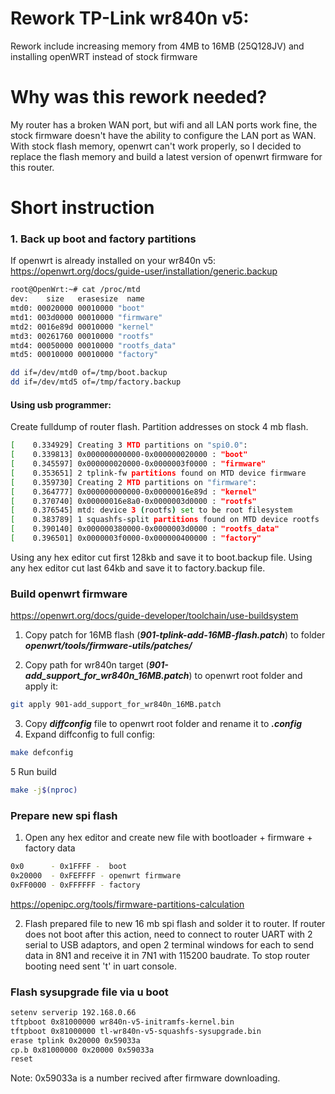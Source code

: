 # Rework TP-Link wr840n v5:
Rework include increasing memory from 4MB to 16MB (25Q128JV) and installing openWRT instead of stock firmware

# Why was this rework needed?
My router has a broken WAN port, but wifi and all LAN ports work fine, the stock firmware doesn't have the ability to configure the LAN port as WAN. 
With stock flash memory, openwrt can't work properly, so I decided to replace the flash memory and build a latest version of openwrt firmware for this router.

# Short instruction
### 1. Back up boot and factory partitions

If openwrt is already installed on your wr840n v5:
https://openwrt.org/docs/guide-user/installation/generic.backup
```bash
root@OpenWrt:~# cat /proc/mtd
dev:    size   erasesize  name
mtd0: 00020000 00010000 "boot"
mtd1: 003d0000 00010000 "firmware"
mtd2: 0016e89d 00010000 "kernel"
mtd3: 00261760 00010000 "rootfs"
mtd4: 00050000 00010000 "rootfs_data"
mtd5: 00010000 00010000 "factory"
```

```bash
dd if=/dev/mtd0 of=/tmp/boot.backup
dd if=/dev/mtd5 of=/tmp/factory.backup
```
#### Using usb programmer:
Create fulldump of router flash.
Partition addresses on stock 4 mb flash.

```bash
[    0.334929] Creating 3 MTD partitions on "spi0.0":
[    0.339813] 0x000000000000-0x000000020000 : "boot"
[    0.345597] 0x000000020000-0x0000003f0000 : "firmware"
[    0.353651] 2 tplink-fw partitions found on MTD device firmware
[    0.359730] Creating 2 MTD partitions on "firmware":
[    0.364777] 0x000000000000-0x00000016e89d : "kernel"
[    0.370740] 0x00000016e8a0-0x0000003d0000 : "rootfs"
[    0.376545] mtd: device 3 (rootfs) set to be root filesystem
[    0.383789] 1 squashfs-split partitions found on MTD device rootfs
[    0.390140] 0x000000380000-0x0000003d0000 : "rootfs_data"
[    0.396501] 0x0000003f0000-0x000000400000 : "factory"
```
Using any hex editor cut first 128kb and save it to boot.backup file.
Using any hex editor cut last 64kb and save it to factory.backup file.


### Build openwrt firmware
https://openwrt.org/docs/guide-developer/toolchain/use-buildsystem

1. Copy patch for 16MB flash (***901-tplink-add-16MB-flash.patch***) to folder ***openwrt/tools/firmware-utils/patches/***

2. Copy path for wr840n target (***901-add_support_for_wr840n_16MB.patch***) to openwrt root folder and apply it: 
```bash
git apply 901-add_support_for_wr840n_16MB.patch
``` 
3. Copy ***diffconfig*** file to openwrt root folder and rename it to ***.config***
4. Expand diffconfig to full config:
```bash
make defconfig
```
5 Run build 
```bash
make -j$(nproc)
```
### Prepare new spi flash
1. Open any hex editor and create new file with bootloader + firmware + factory data
```bash
0x0      - 0x1FFFF -  boot
0x20000  - 0xFEFFFF - openwrt firmware
0xFF0000 - 0xFFFFFF - factory
``` 
https://openipc.org/tools/firmware-partitions-calculation

2. Flash prepared file to new 16 mb spi flash and solder it to router.
If router does not boot after this action, need to connect to router UART with 2 serial to USB adaptors, and open 2 terminal windows for each to send data in 8N1 and receive it in 7N1 with 115200 baudrate.
To stop router booting need sent 't' in uart console.

### Flash sysupgrade file via u boot
```bash
setenv serverip 192.168.0.66
tftpboot 0x81000000 wr840n-v5-initramfs-kernel.bin
tftpboot 0x81000000 tl-wr840n-v5-squashfs-sysupgrade.bin
erase tplink 0x20000 0x59033a
cp.b 0x81000000 0x20000 0x59033a
reset
```
Note: 0x59033a is a number recived after firmware downloading.
